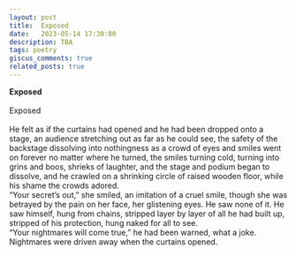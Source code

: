```yaml
---
layout: post
title:  Exposed
date:   2023-05-14 17:30:00
description: TBA
tags: poetry
giscus_comments: true
related_posts: true
---
```


<div class="poem">
<b>Exposed</b><br><br>Exposed<br><br>He felt as if the curtains had opened and he had been dropped onto a stage, an audience stretching out as far as he could see, the safety of the backstage dissolving into nothingness as a crowd of eyes and smiles went on forever no matter where he turned, the smiles turning cold, turning into grins and boos, shrieks of laughter, and the stage and podium began to dissolve, and he crawled on a shrinking circle of raised wooden floor, while his shame the crowds adored.<br>“Your secret’s out,” she smiled, an imitation of a cruel smile, though she was betrayed by the pain on her face, her glistening eyes. He saw none of it. He saw  himself, hung from chains, stripped layer by layer of all he had built up, stripped of his protection, hung naked for all to see.<br>“Your nightmares will come true,” he had been warned, what a joke. Nightmares were driven away when the curtains opened.</div>